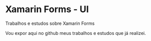 # Xamarin Forms - UI
Trabalhos e estudos sobre Xamarin Forms
<p>Vou expor aqui no github meus trabalhos e estudos que já realizei.</p>
